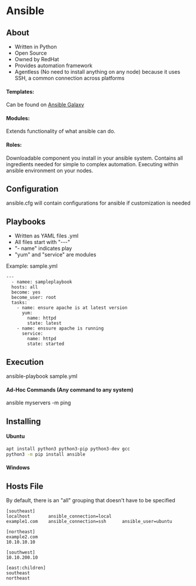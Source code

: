 # Ansible 

## About
- Written in Python
- Open Source
- Owned by RedHat
- Provides automation framework
- Agentless (No need to install anything on any node) 
  because it uses SSH, a common connection across platforms
  
#### Templates:
  Can be found on [Ansible Galaxy](https://galaxy.ansible.com)
#### Modules: 
  Extends functionality of what ansible can do.
#### Roles: 
  Downloadable component you install in your ansible system. 
  Contains all ingredients needed for simple to complex automation. 
  Executing within ansible environment on your nodes.
  

## Configuration
ansible.cfg will contain configurations for ansible if 
customization is needed

## Playbooks
- Written as YAML files .yml
- All files start with "---"
- "- name" indicates play
- "yum" and "service" are modules

Example: sample.yml
```ansible
---
  - namee: sampleplaybook
  hosts: all
  become: yes
  become_user: root
  tasks:
    - name: ensure apache is at latest version
      yum:
        name: httpd
        state: latest
    - name: enssure apache is running
      service:
        name: httpd
        state: started
```

## Execution
ansible-playbook sample.yml

#### Ad-Hoc Commands (Any command to any system)
ansible myservers -m ping 

## Installing
#### Ubuntu
```bash
apt install python3 python3-pip python3-dev gcc
python3 -m pip install ansible
```

#### Windows

## Hosts File
By default, there is an "all" grouping that doesn't have to be
specified
```ansible
[southeast]
localhost       ansible_connection=local
example1.com    ansible_connection=ssh      ansible_user=ubuntu

[northeast]
example2.com
10.10.10.10

[southwest]
10.10.200.10

[east:children]
southeast
northeast
```

